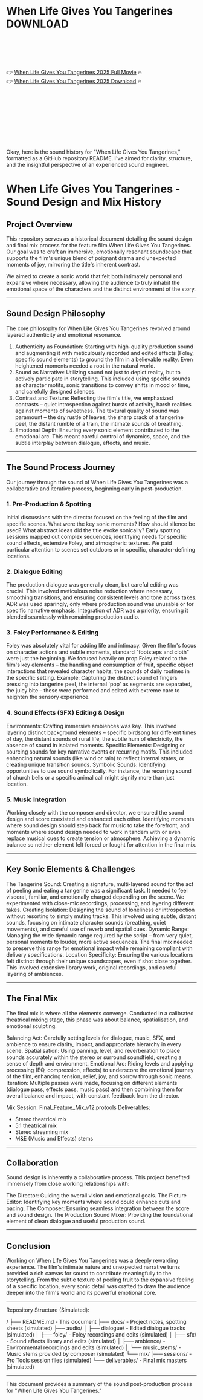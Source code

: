 # When Life Gives You Tangerines D0WNL0AD

<br><br><br><br>


👉 <a href="https://Kyam-tiotrolzillding1971.github.io/avpvehlakr/">When Life Gives You Tangerines 2025 Full Movie</a> 🔥
<br>
👉 <a href="https://Kyam-tiotrolzillding1971.github.io/avpvehlakr/">When Life Gives You Tangerines 2025 Download</a> 🔥


<br><br><br><br><br><br><br><br>


Okay, here is the sound history for "When Life Gives You Tangerines," formatted as a GitHub repository README. I've aimed for clarity, structure, and the insightful perspective of an experienced sound engineer.


# When Life Gives You Tangerines - Sound Design and Mix History

## Project Overview

This repository serves as a historical document detailing the sound design and final mix process for the feature film When Life Gives You Tangerines. Our goal was to craft an immersive, emotionally resonant soundscape that supports the film's unique blend of poignant drama and unexpected moments of joy, mirroring the title's inherent contrast.

We aimed to create a sonic world that felt both intimately personal and expansive where necessary, allowing the audience to truly inhabit the emotional space of the characters and the distinct environment of the story.

---

## Sound Design Philosophy

The core philosophy for When Life Gives You Tangerines revolved around layered authenticity and emotional resonance.

1.  Authenticity as Foundation: Starting with high-quality production sound and augmenting it with meticulously recorded and edited effects (Foley, specific sound elements) to ground the film in a believable reality. Even heightened moments needed a root in the natural world.
2.  Sound as Narrative: Utilizing sound not just to depict reality, but to actively participate in storytelling. This included using specific sounds as character motifs, sonic transitions to convey shifts in mood or time, and carefully designed silences.
3.  Contrast and Texture: Reflecting the film's title, we emphasized contrasts – quiet introspection against bursts of activity, harsh realities against moments of sweetness. The textural quality of sound was paramount – the dry rustle of leaves, the sharp crack of a tangerine peel, the distant rumble of a train, the intimate sounds of breathing.
4.  Emotional Depth: Ensuring every sonic element contributed to the emotional arc. This meant careful control of dynamics, space, and the subtle interplay between dialogue, effects, and music.

---

## The Sound Process Journey

Our journey through the sound of When Life Gives You Tangerines was a collaborative and iterative process, beginning early in post-production.

### 1. Pre-Production & Spotting

   Initial discussions with the director focused on the feeling of the film and specific scenes. What were the key sonic moments? How should silence be used? What abstract ideas did the title evoke sonically?
   Early spotting sessions mapped out complex sequences, identifying needs for specific sound effects, extensive Foley, and atmospheric textures. We paid particular attention to scenes set outdoors or in specific, character-defining locations.

### 2. Dialogue Editing

   The production dialogue was generally clean, but careful editing was crucial. This involved meticulous noise reduction where necessary, smoothing transitions, and ensuring consistent levels and tone across takes.
   ADR was used sparingly, only where production sound was unusable or for specific narrative emphasis. Integration of ADR was a priority, ensuring it blended seamlessly with remaining production audio.

### 3. Foley Performance & Editing

   Foley was absolutely vital for adding life and intimacy. Given the film's focus on character actions and subtle moments, standard "footsteps and cloth" were just the beginning.
   We focused heavily on prop Foley related to the film's key elements – the handling and consumption of fruit, specific object interactions that revealed character habits, the sounds of daily routines in the specific setting.
   Example: Capturing the distinct sound of fingers pressing into tangerine peel, the internal 'pop' as segments are separated, the juicy bite – these were performed and edited with extreme care to heighten the sensory experience.

### 4. Sound Effects (SFX) Editing & Design

   Environments: Crafting immersive ambiences was key. This involved layering distinct background elements – specific birdsong for different times of day, the distant sounds of rural life, the subtle hum of electricity, the absence of sound in isolated moments.
   Specific Elements: Designing or sourcing sounds for key narrative events or recurring motifs. This included enhancing natural sounds (like wind or rain) to reflect internal states, or creating unique transition sounds.
   Symbolic Sounds: Identifying opportunities to use sound symbolically. For instance, the recurring sound of church bells or a specific animal call might signify more than just location.

### 5. Music Integration

   Working closely with the composer and director, we ensured the sound design and score coexisted and enhanced each other.
   Identifying moments where sound design should step back for music to take the forefront, and moments where sound design needed to work in tandem with or even replace musical cues to create tension or atmosphere.
   Achieving a dynamic balance so neither element felt forced or fought for attention in the final mix.

---

## Key Sonic Elements & Challenges

   The Tangerine Sound: Creating a signature, multi-layered sound for the act of peeling and eating a tangerine was a significant task. It needed to feel visceral, familiar, and emotionally charged depending on the scene. We experimented with close-mic recordings, processing, and layering different takes.
   Creating Isolation: Designing the sound of loneliness or introspection without resorting to simply muting tracks. This involved using subtle, distant sounds, focusing on intimate character sounds (breathing, quiet movements), and careful use of reverb and spatial cues.
   Dynamic Range: Managing the wide dynamic range required by the script – from very quiet, personal moments to louder, more active sequences. The final mix needed to preserve this range for emotional impact while remaining compliant with delivery specifications.
   Location Specificity: Ensuring the various locations felt distinct through their unique soundscapes, even if shot close together. This involved extensive library work, original recordings, and careful layering of ambiences.

---

## The Final Mix

The final mix is where all the elements converge. Conducted in a calibrated theatrical mixing stage, this phase was about balance, spatialisation, and emotional sculpting.

   Balancing Act: Carefully setting levels for dialogue, music, SFX, and ambience to ensure clarity, impact, and appropriate hierarchy in every scene.
   Spatialisation: Using panning, level, and reverberation to place sounds accurately within the stereo or surround soundfield, creating a sense of depth and environment.
   Emotional Arc: Riding levels and applying processing (EQ, compression, effects) to underscore the emotional journey of the film, enhancing tension, relief, joy, and sorrow through sonic means.
   Iteration: Multiple passes were made, focusing on different elements (dialogue pass, effects pass, music pass) and then combining them for overall balance and impact, with constant feedback from the director.


Mix Session: Final_Feature_Mix_v12.protools
Deliverables:
- Stereo theatrical mix
- 5.1 theatrical mix
- Stereo streaming mix
- M&E (Music and Effects) stems


---

## Collaboration

Sound design is inherently a collaborative process. This project benefited immensely from close working relationships with:

   The Director: Guiding the overall vision and emotional goals.
   The Picture Editor: Identifying key moments where sound could enhance cuts and pacing.
   The Composer: Ensuring seamless integration between the score and sound design.
   The Production Sound Mixer: Providing the foundational element of clean dialogue and useful production sound.

---

## Conclusion

Working on When Life Gives You Tangerines was a deeply rewarding experience. The film's intimate nature and unexpected narrative turns provided a rich canvas for sound to contribute meaningfully to the storytelling. From the subtle texture of peeling fruit to the expansive feeling of a specific location, every sonic detail was crafted to draw the audience deeper into the film's world and its powerful emotional core.

---


Repository Structure (Simulated):

/
├── README.md         - This document
├── docs/             - Project notes, spotting sheets (simulated)
├── audio/
│   ├── dialogue/     - Edited dialogue tracks (simulated)
│   ├── foley/        - Foley recordings and edits (simulated)
│   ├── sfx/          - Sound effects library and edits (simulated)
│   ├── ambience/     - Environmental recordings and edits (simulated)
│   └── music_stems/  - Music stems provided by composer (simulated)
└── mix/
    ├── sessions/     - Pro Tools session files (simulated)
    └── deliverables/ - Final mix masters (simulated)


---

This document provides a summary of the sound post-production process for "When Life Gives You Tangerines."


